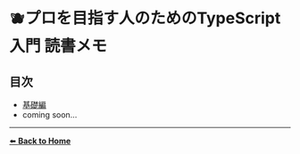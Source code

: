 # 🫐プロを目指す人のためのTypeScript入門 読書メモ

## 目次

- [基礎編](01_基礎編.md)
- coming soon...

---
[⬅️ **Back to Home**](/README.md)